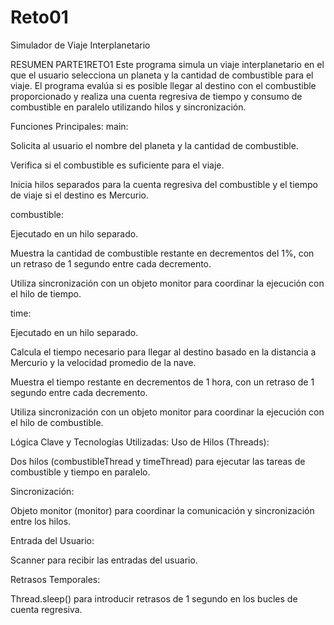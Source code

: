 # Reto01
Simulador de Viaje Interplanetario

RESUMEN PARTE1RETO1
Este programa simula un viaje interplanetario en el que el usuario selecciona un planeta y la cantidad de combustible para el viaje. El programa evalúa si es posible llegar al destino con el combustible proporcionado y realiza una cuenta regresiva de tiempo y consumo de combustible en paralelo utilizando hilos y sincronización.

Funciones Principales:
main:

Solicita al usuario el nombre del planeta y la cantidad de combustible.

Verifica si el combustible es suficiente para el viaje.

Inicia hilos separados para la cuenta regresiva del combustible y el tiempo de viaje si el destino es Mercurio.

combustible:

Ejecutado en un hilo separado.

Muestra la cantidad de combustible restante en decrementos del 1%, con un retraso de 1 segundo entre cada decremento.

Utiliza sincronización con un objeto monitor para coordinar la ejecución con el hilo de tiempo.

time:

Ejecutado en un hilo separado.

Calcula el tiempo necesario para llegar al destino basado en la distancia a Mercurio y la velocidad promedio de la nave.

Muestra el tiempo restante en decrementos de 1 hora, con un retraso de 1 segundo entre cada decremento.

Utiliza sincronización con un objeto monitor para coordinar la ejecución con el hilo de combustible.

Lógica Clave y Tecnologías Utilizadas:
Uso de Hilos (Threads):

Dos hilos (combustibleThread y timeThread) para ejecutar las tareas de combustible y tiempo en paralelo.

Sincronización:

Objeto monitor (monitor) para coordinar la comunicación y sincronización entre los hilos.

Entrada del Usuario:

Scanner para recibir las entradas del usuario.

Retrasos Temporales:

Thread.sleep() para introducir retrasos de 1 segundo en los bucles de cuenta regresiva.
